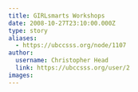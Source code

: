 ```yaml
---
title: GIRLsmarts Workshops 
date: 2008-10-27T23:10:00.000Z
type: story
aliases:
  - https://ubccsss.org/node/1107
author:
  username: Christopher Head
  link: https://ubccsss.org/user/2
images:
---
```


